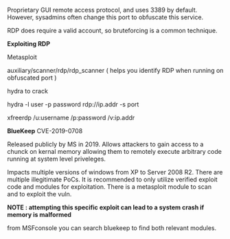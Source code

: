 Proprietary GUI remote access protocol, and uses 3389 by default. However, sysadmins often change this port to obfuscate this service.

RDP does require a valid account, so bruteforcing is a common technique.

**Exploiting RDP**

Metasploit

auxiliary/scanner/rdp/rdp_scanner ( helps you identify RDP when running on obfuscated port )

hydra to crack

hydra -l user -p password rdp://ip.addr -s port

xfreerdp /u:username /p:password /v:ip.addr

**BlueKeep** CVE-2019-0708

Released publicly by MS in 2019. Allows attackers to gain access to a chunck on kernal memory allowing them to remotely execute arbitrary code running at system level priveleges.

Impacts multiple versions of windows from XP to Server 2008 R2. There are multiple illegitimate PoCs. It is recommended to only utilize verified exploit code and modules for exploitation. There is a metasploit module to scan and to exploit the vuln.

**NOTE : attempting this specific exploit can lead to a system crash if memory is malformed**

from MSFconsole you can search bluekeep to find both relevant modules.






